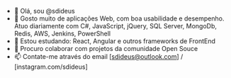 - 👋 Olá, sou @sdideus
- 👀 Gosto muito de aplicações Web, com boa usabilidade e desempenho. Atuo diariamente com C#, JavaScript, jQuery, SQL Server, MongoDb, Redis, AWS, Jenkins, PowerShell
- 🌱 Estou estudando: React, Angular e outros frameworks de FrontEnd
- 💞️ Procuro colaborar com projetos da comunidade Open Souce
- 📫 Contate-me através do email [sdideus@outlook.com] / [instagram.com/sdideus]
